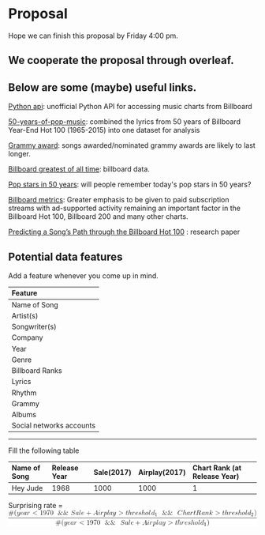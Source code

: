 # Proposal

Hope we can finish this proposal by Friday 4:00 pm.

## We cooperate the proposal through overleaf.

## Below are some (maybe) useful links.

[Python api](https://github.com/guoguo12/billboard-charts): unofficial Python API for accessing music charts from Billboard

[50-years-of-pop-music](http://kaylinwalker.com/50-years-of-pop-music/): combined the lyrics from 50 years of Billboard Year-End Hot 100 (1965-2015) into one dataset for analysis

[Grammy award](https://en.wikipedia.org/wiki/List_of_Grammy_Award_categories#General_Field): songs awarded/nominated grammy awards are likely to last longer.

[Billboard greatest of all time](http://www.billboard.com/charts#id-chart-category-greatest-of-all-time): billboard data.

[Pop stars in 50 years](http://www.npr.org/sections/allsongs/2015/06/13/413922791/the-good-listener-will-we-remember-today-s-pop-stars-in-50-years): will people remember today's pop stars in 50 years?

[Billboard metrics](http://www.billboard.com/articles/business/8006673/billboard-charts-adjust-streaming-weighting-2018): Greater emphasis to be given to paid subscription streams with ad-supported activity remaining an important factor in the Billboard Hot 100, Billboard 200 and many other charts.

[Predicting a Song’s Path through the Billboard Hot 100](https://pdfs.semanticscholar.org/4b97/7c9a0cca735c10848043f99b01805812edb2.pdf) : research paper

## Potential data features
Add a feature whenever you come up in mind.

|Feature|
|:--|
|Name of Song|
|Artist(s)|
|Songwriter(s)|
|Company|
|Year|
|Genre|
|Billboard Ranks|
|Lyrics|
|Rhythm|
|Grammy|
|Albums|
|Social networks accounts|


---

Fill the following table

Name of Song| Release Year | Sale(2017)| Airplay(2017) | Chart Rank (at Release Year)
:--         |:--           |:--        |:--            |:--                         
Hey Jude    |1968          |1000       | 1000          | 1

Surprising rate = ![surprising](./equation.gif)
